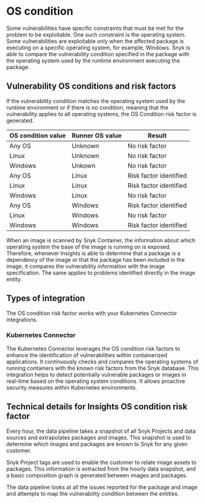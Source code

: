 # OS condition

Some vulnerabilities have specific constraints that must be met for the problem to be exploitable. One such constraint is the operating system. Some vulnerabilities are exploitable only when the affected package is executing on a specific operating system, for example, Windows. Snyk is able to compare the vulnerability condition specified in the package with the operating system used by the runtime environment executing the package.

## Vulnerability OS conditions and risk factors

If the vulnerability condition matches the operating system used by the runtime environment or if there is no condition, meaning that the vulnerability applies to all operating systems, the OS Condition risk factor is generated.

| OS condition value | Runner OS value | Result                 |
| ------------------ | --------------- | ---------------------- |
| Any OS             | Unknown         | No risk factor         |
| Linux              | Unknown         | No risk factor         |
| Windows            | Unkown          | No risk factor         |
| Any OS             | Linux           | Risk factor identified |
| Linux              | Linux           | Risk factor identified |
| Windows            | Linux           | No risk factor         |
| Any OS             | Windows         | Risk factor identified |
| Linux              | Windows         | No risk factor         |
| Windows            | Windows         | Risk factor identified |

When an image is scanned by Snyk Container, the information about which operating system the base of the image is running on is exposed. Therefore, whenever Insights is able to determine that a package is a dependency of the image or that the package has been included in the image, it compares the vulnerability information with the image specification. The same applies to problems identified directly in the image entity.

## Types of integration

The OS condition risk factor works with your Kubernetes Connector integrations.&#x20;

### Kubernetes **Connector**

The Kubernetes Connector leverages the OS condition risk factors to enhance the identification of vulnerabilities within containerized applications. It continuously checks and compares the operating systems of running containers with the known risk factors from the Snyk database. This integration helps to detect potentially vulnerable packages or images in real-time based on the operating system conditions. It allows proactive security measures within Kubernetes environments.

## Technical details for Insights OS condition risk factor

Every hour, the data pipeline takes a snapshot of all Snyk Projects and data sources and extrapolates packages and images. This snapshot is used to determine which images and packages are known to Snyk for any given customer.&#x20;

Snyk Project tags are used to enable the customer to relate image assets to packages. This information is extracted from the hourly data snapshot, and a basic composition graph is generated between images and packages.

The data pipeline looks at all the issues reported for the package and image and attempts to map the vulnerability condition between the entities.
